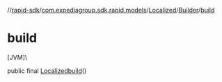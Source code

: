 //[rapid-sdk](../../../../index.md)/[com.expediagroup.sdk.rapid.models](../../index.md)/[Localized](../index.md)/[Builder](index.md)/[build](build.md)

# build

[JVM]\

public final [Localized](../index.md)[build](build.md)()
